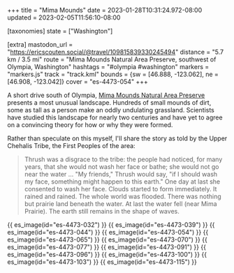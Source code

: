 +++
title = "Mima Mounds"
date = 2023-01-28T10:31:24.972-08:00
updated = 2023-02-05T11:56:10-08:00

[taxonomies]
state = ["Washington"]

[extra]
mastodon_url = "https://ericscouten.social/@travel/109815839330245494"
distance = "5.7 km / 3.5 mi"
route = "Mima Mounds Natural Area Preserve, southwest of Olympia, Washington"
hashtags = "#olympia #washington"
markers = "markers.js"
track = "track.kml"
bounds = {sw = [46.888, -123.062], ne = [46.908, -123.042]}
cover = "es-4473-054"
+++

A short drive south of Olympia, [Mima Mounds Natural Area Preserve](https://www.dnr.wa.gov/MimaMounds) presents a most unusual landscape. Hundreds of small mounds of dirt, some as tall as a person make an oddly undulating grassland. Scientists have studied this landscape for nearly two centuries and have yet to agree on a convincing theory for how or why they were formed.

<!-- more -->

Rather than speculate on this myself, I'll share the story as told by the Upper Chehalis Tribe, the First Peoples of the area:

> Thrush was a disgrace to the tribe: the people had noticed, for many years, that she would not wash her face or bathe; she would not go near the water ... "My friends," Thrush would say, "if I should wash my face, something might happen to this earth." One day at last she consented to wash her face. Clouds started to form immediately. It rained and rained. The whole world was flooded. There was nothing but prairie land beneath the water. At last the water fell (near Mima Prairie). The earth still remains in the shape of waves.

{{ es_image(id="es-4473-032") }}
{{ es_image(id="es-4473-039") }}
{{ es_image(id="es-4473-044") }}
{{ es_image(id="es-4473-054") }}
{{ es_image(id="es-4473-065") }}
{{ es_image(id="es-4473-070") }}
{{ es_image(id="es-4473-077") }}
{{ es_image(id="es-4473-091") }}
{{ es_image(id="es-4473-096") }}
{{ es_image(id="es-4473-100") }}
{{ es_image(id="es-4473-103") }}
{{ es_image(id="es-4473-115") }}
